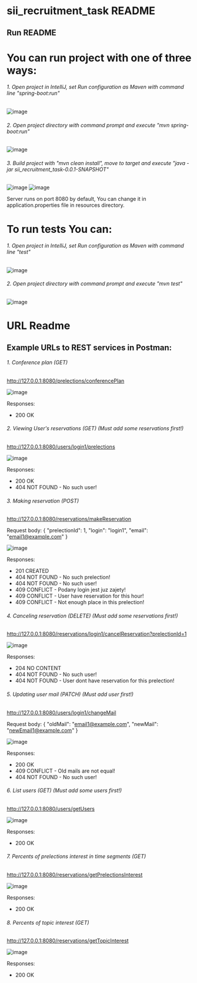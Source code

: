 # sii_recruitment_task README
## Run README
# You can run project with one of three ways:
###### 1. Open project in IntelliJ, set Run configuration as Maven with command line "spring-boot:run"
![image](https://user-images.githubusercontent.com/44434406/170015862-8f2b1502-8a33-4af4-8bb1-ef17788768a2.png)

###### 2. Open project directory with command prompt and execute "mvn spring-boot:run"
![image](https://user-images.githubusercontent.com/44434406/170016728-ffd16890-020c-4513-818d-9f3fa939de5f.png)

###### 3. Build project with "mvn clean install", move to target and execute "java -jar sii_recruitment_task-0.0.1-SNAPSHOT"

![image](https://user-images.githubusercontent.com/44434406/170017920-fcbfef01-c7ec-46ce-9d54-5660b778ecc6.png)
![image](https://user-images.githubusercontent.com/44434406/170017964-60cecbbe-55dd-4dde-95fd-722cb8c26ef5.png)

Server runs on port 8080 by default, You can change it in application.properties file in resources directory. 
# To run tests You can:
###### 1. Open project in IntelliJ, set Run configuration as Maven with command line "test"
![image](https://user-images.githubusercontent.com/44434406/170018106-1782b06d-0468-41d7-a036-ad735968210d.png)

###### 2. Open project directory with command prompt and execute "mvn test"
![image](https://user-images.githubusercontent.com/44434406/170018218-d1ac541b-bc0e-4629-a577-dd573448f45b.png)

# URL Readme
## Example URLs to REST services in Postman:

###### 1. Conference plan (GET)
http://127.0.0.1:8080/prelections/conferencePlan

![image](https://user-images.githubusercontent.com/44434406/170019902-de10c053-b296-45c0-8635-21ee15c5d611.png)

Responses:
  - 200 OK

###### 2. Viewing User's reservations (GET) (Must add some reservations first!)


http://127.0.0.1:8080/users/login1/prelections


![image](https://user-images.githubusercontent.com/44434406/170020702-10b5af99-91db-4447-8bc6-5884471c19d0.png)


Responses:
  - 200 OK
  - 404 NOT FOUND - No such user!


###### 3. Making reservation (POST)


http://127.0.0.1:8080/reservations/makeReservation


Request body:
{
    "prelectionId": 1,
    "login": "login1",
    "email": "email1@example.com"
}


![image](https://user-images.githubusercontent.com/44434406/170020957-c337f55d-974e-4f40-83de-6546c61ebf6d.png)


Responses:
  - 201 CREATED
  - 404 NOT FOUND - No such prelection!
  - 404 NOT FOUND - No such user!
  - 409 CONFLICT - Podany login jest juz zajety!
  - 409 CONFLICT - User have reservation for this hour!
  - 409 CONFLICT - Not enough place in this prelection!

###### 4. Canceling reservation (DELETE) (Must add some reservations first!)


http://127.0.0.1:8080/reservations/login1/cancelReservation?prelectionId=1


![image](https://user-images.githubusercontent.com/44434406/170022073-188e28f2-a337-4dba-a63d-9e05811e6646.png)


Responses:
  - 204 NO CONTENT
  - 404 NOT FOUND - No such user!
  - 404 NOT FOUND - User dont have reservation for this prelection!

###### 5. Updating user mail (PATCH) (Must add user first!)


http://127.0.0.1:8080/users/login1/changeMail


Request body:
{
    "oldMail": "email1@example.com",
    "newMail": "newEmail1@example.com"
}


![image](https://user-images.githubusercontent.com/44434406/170022467-6fe2bda4-cb76-4b33-a4b8-0e13b2c46159.png)

Responses:
  - 200 OK
  - 409 CONFLICT - Old mails are not equal!
  - 404 NOT FOUND - No such user!

###### 6. List users (GET) (Must add some users first!)


http://127.0.0.1:8080/users/getUsers


![image](https://user-images.githubusercontent.com/44434406/170022924-61d94103-8187-40d3-b102-86690a3f8ac7.png)


Responses:
  - 200 OK

###### 7. Percents of prelections interest in time segments (GET)


http://127.0.0.1:8080/reservations/getPrelectionsInterest


![image](https://user-images.githubusercontent.com/44434406/170023423-4cc31747-b855-45c0-be22-7a1c45a2fd7e.png)


Responses:
  - 200 OK
 
 
###### 8. Percents of topic interest (GET)


http://127.0.0.1:8080/reservations/getTopicInterest


![image](https://user-images.githubusercontent.com/44434406/170023768-bd13b629-15ba-46a0-afd0-f623a0206df7.png)


Responses:
  - 200 OK


